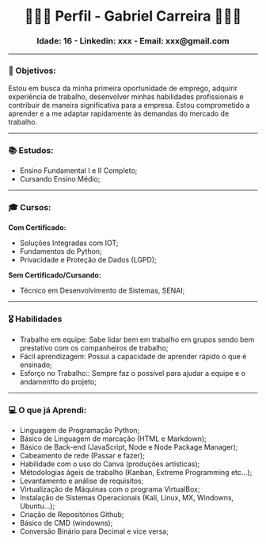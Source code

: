 <center>
<h1>
👨🏻‍💻 Perfil - Gabriel Carreira 👨🏻‍💻
</h1>
<h3> Idade: 16 - Linkedin: xxx - Email: xxx@gmail.com</h3>

---
</center>

### **🎯 Objetivos:** 

Estou em busca da minha primeira oportunidade de emprego, adquirir experiência de trabalho, desenvolver minhas habilidades profissionais e contribuir de maneira significativa para a empresa. Estou comprometido a aprender e a me adaptar rapidamente às demandas do mercado de trabalho.

---

### **📚 Estudos:**

* Ensino Fundamental I e II Completo;
* Cursando Ensino Médio;

---

### **🎓 Cursos:**

**Com Certificado:**

* Soluções Integradas com IOT;
* Fundamentos do Python;
* Privacidade e Proteção de Dados (LGPD);

**Sem Certificado/Cursando:**
* Técnico em Desenvolvimento de Sistemas, SENAI;

---

### **🎖️ Habilidades**

* Trabalho em equipe: Sabe lidar bem em trabalho em grupos sendo bem prestativo com os companheiros de trabalho;
* Fácil aprendizagem: Possui a capacidade de aprender rápido o que é ensinado;
* Esforço no Trabalho:: Sempre faz o possível para ajudar a equipe e o andamentto do projeto;

---

### **💻 O que já Aprendi:** 

* Linguagem de Programação Python;
* Básico de Linguagem de marcação (HTML e Markdown);
* Básico de Back-end (JavaScript, Node e Node Package Manager);
* Cabeamento de rede (Passar e fazer);
* Habilidade com o uso do Canva (produções artísticas);
* Métodologias ágeis de trabalho (Kanban, Extreme Programming etc...);
* Levantamento e análise de requisitos;
* Virtualização de Máquinas com o programa VirtualBox;
* Instalação de Sistemas Operacionais (Kali, Linux, MX, Windowns, Ubuntu...);
* Criação de Repositórios Github;
* Básico de CMD (windowns);
* Conversão Binário para Decimal e vice versa;

